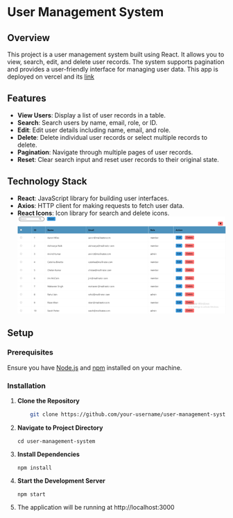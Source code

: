 # User Management System

## Overview

This project is a user management system built using React. It allows you to view, search, edit, and delete user records. The system supports pagination and provides a user-friendly interface for managing user data.
This app is deployed on vercel and its [link](https://admin-app-two-delta.vercel.app/ "https://admin-app-two-delta.vercel.app/")

## Features

- **View Users**: Display a list of user records in a table.
- **Search**: Search users by name, email, role, or ID.
- **Edit**: Edit user details including name, email, and role.
- **Delete**: Delete individual user records or select multiple records to delete.
- **Pagination**: Navigate through multiple pages of user records.
- **Reset**: Clear search input and reset user records to their original state.

## Technology Stack

- **React**: JavaScript library for building user interfaces.
- **Axios**: HTTP client for making requests to fetch user data.
- **React Icons**: Icon library for search and delete icons.
![image alt](https://github.com/FatamaOkasha/admin-app/blob/2eda9d76f6aea00cf250d2cc7805145325abdafd/admin-1.PNG)

## Setup

### Prerequisites

Ensure you have [Node.js](https://nodejs.org/) and [npm](https://www.npmjs.com/) installed on your machine.

### Installation

1. **Clone the Repository**

   ```bash
       git clone https://github.com/your-username/user-management-system.git
   
2. **Navigate to Project Directory**
   
       cd user-management-system
   
3. **Install Dependencies**

       npm install
4. **Start the Development Server**

       npm start
5. The application will be running at http://localhost:3000
   
